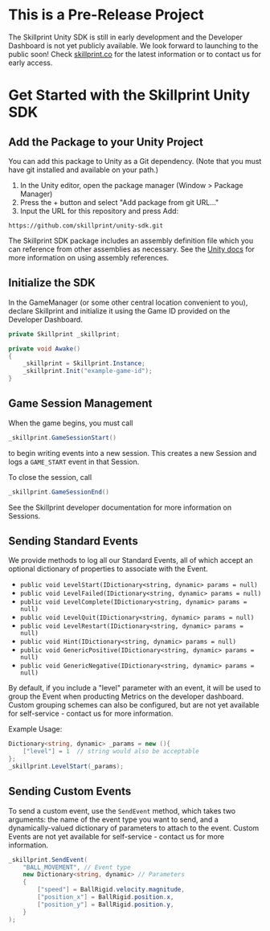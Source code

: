 # This is a Pre-Release Project
The Skillprint Unity SDK is still in early development and the Developer 
Dashboard is not yet publicly available. We look forward to launching 
to the public soon! Check [skillprint.co](https://skillprint.co) for the 
latest information or to contact us for early access.
# Get Started with the Skillprint Unity SDK
## Add the Package to your Unity Project
You can add this package to Unity as a Git dependency. (Note that you must have
git installed and available on your path.)
1. In the Unity editor, open the package manager (Window > Package Manager)
2. Press the + button and select "Add package from git URL..."
3. Input the URL for this repository and press Add: 
```
https://github.com/skillprint/unity-sdk.git
```

The Skillprint SDK package includes an assembly definition file which you can 
reference from other assemblies as necessary. See the [Unity docs](
https://docs.unity3d.com/Manual/ScriptCompilationAssemblyDefinitionFiles.html
) for more information on using assembly references.

## Initialize the SDK
In the GameManager (or some other central location convenient to you), 
declare Skillprint and initialize it using the Game ID provided on the 
Developer Dashboard.
```c#
private Skillprint _skillprint;

private void Awake()
{
    _skillprint = Skillprint.Instance;
    _skillprint.Init("example-game-id");
}
```

## Game Session Management
When the game begins, you must call 
```c#
_skillprint.GameSessionStart()
```
to begin writing events into a new session. This creates a new Session and 
logs a `GAME_START` event in that Session. 

To close the session, call 
```c#
_skillprint.GameSessionEnd()
```
See the Skillprint developer documentation for more information on Sessions.

## Sending Standard Events
We provide methods to log all our Standard Events, all of which accept an
optional dictionary of properties to associate with the Event.

- `public void LevelStart(IDictionary<string, dynamic> params = null)`
- `public void LevelFailed(IDictionary<string, dynamic> params = null)`
- `public void LevelComplete(IDictionary<string, dynamic> params = null)`
- `public void LevelQuit(IDictionary<string, dynamic> params = null)`
- `public void LevelRestart(IDictionary<string, dynamic> params = null)`
- `public void Hint(IDictionary<string, dynamic> params = null)`
- `public void GenericPositive(IDictionary<string, dynamic> params = null)`
- `public void GenericNegative(IDictionary<string, dynamic> params = null)`

By default, if you include a "level" parameter with an event, it will be used to 
group the Event when producting Metrics on the developer dashboard. Custom grouping 
schemes can also be configured, but are not yet available for self-service - contact us
for more information.

Example Usage:
```c#
Dictionary<string, dynamic> _params = new (){
    ["level"] = 1  // string would also be acceptable
};
_skillprint.LevelStart(_params);
```

## Sending Custom Events
To send a custom event, use the `SendEvent` method, which takes two arguments: 
the name of the event type you want to send, and a dynamically-valued 
dictionary of parameters to attach to the event. Custom Events are not yet available
for self-service - contact us for more information.
```c#
_skillprint.SendEvent(
    "BALL_MOVEMENT", // Event type
    new Dictionary<string, dynamic> // Parameters
    {
        ["speed"] = BallRigid.velocity.magnitude,
        ["position_x"] = BallRigid.position.x,
        ["position_y"] = BallRigid.position.y,
    }
);
```
